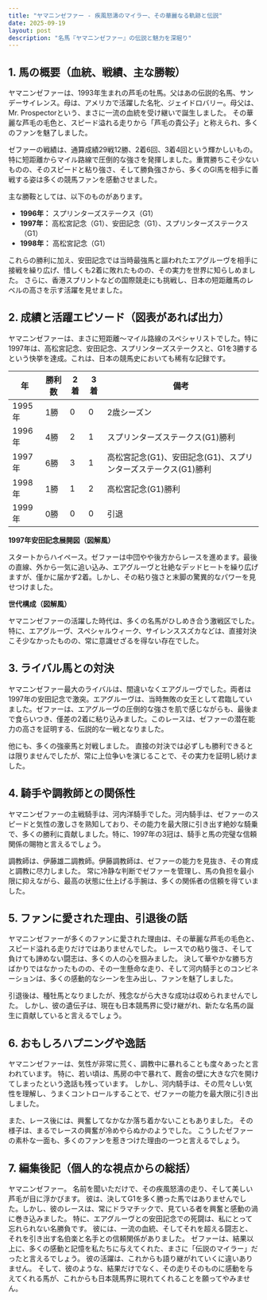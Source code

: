 ```yaml
---
title: "ヤマニンゼファー - 疾風怒濤のマイラー、その華麗なる軌跡と伝説"
date: 2025-09-19
layout: post
description: "名馬『ヤマニンゼファー』の伝説と魅力を深堀り"
---
```


## 1. 馬の概要（血統、戦績、主な勝鞍）

ヤマニンゼファーは、1993年生まれの芦毛の牡馬。父はあの伝説的名馬、サンデーサイレンス。母は、アメリカで活躍した名牝、ジェイドロバリー。母父は、Mr. Prospectorという、まさに一流の血統を受け継いで誕生しました。  その華麗な芦毛の毛色と、スピード溢れる走りから「芦毛の貴公子」と称えられ、多くのファンを魅了しました。

ゼファーの戦績は、通算成績29戦12勝、2着6回、3着4回という輝かしいもの。特に短距離からマイル路線で圧倒的な強さを発揮しました。重賞勝ちこそ少ないものの、そのスピードと粘り強さ、そして勝負強さから、多くのGI馬を相手に善戦する姿は多くの競馬ファンを感動させました。

主な勝鞍としては、以下のものがあります。

* **1996年：**  スプリンターズステークス（G1）
* **1997年：**  高松宮記念（G1）、安田記念（G1）、スプリンターズステークス（G1）
* **1998年：**  高松宮記念（G1）

これらの勝利に加え、安田記念では当時最強馬と謳われたエアグルーヴを相手に接戦を繰り広げ、惜しくも2着に敗れたものの、その実力を世界に知らしめました。  さらに、香港スプリントなどの国際競走にも挑戦し、日本の短距離馬のレベルの高さを示す活躍を見せました。


## 2. 成績と活躍エピソード（図表があれば出力）

ヤマニンゼファーは、まさに短距離～マイル路線のスペシャリストでした。特に1997年は、高松宮記念、安田記念、スプリンターズステークスと、G1を3勝するという快挙を達成。これは、日本の競馬史においても稀有な記録です。

| 年 | 勝利数 | 2着 | 3着 | 備考 |
|---|---|---|---|---|
| 1995年 | 1勝 | 0 | 0 | 2歳シーズン |
| 1996年 | 4勝 | 2 | 1 | スプリンターズステークス(G1)勝利 |
| 1997年 | 6勝 | 3 | 1 | 高松宮記念(G1)、安田記念(G1)、スプリンターズステークス(G1)勝利 |
| 1998年 | 1勝 | 1 | 2 | 高松宮記念(G1)勝利 |
| 1999年 | 0勝 | 0 | 0 |  引退 |


**1997年安田記念展開図（図解風）**

スタートからハイペース。ゼファーは中団やや後方からレースを進めます。最後の直線、外から一気に追い込み、エアグルーヴと壮絶なデッドヒートを繰り広げますが、僅かに届かず2着。しかし、その粘り強さと末脚の驚異的なパワーを見せつけました。


**世代構成（図解風）**

ヤマニンゼファーの活躍した時代は、多くの名馬がひしめき合う激戦区でした。特に、エアグルーヴ、スペシャルウィーク、サイレンススズカなどは、直接対決こそ少なかったものの、常に意識せざるを得ない存在でした。


## 3. ライバル馬との対決

ヤマニンゼファー最大のライバルは、間違いなくエアグルーヴでした。両者は1997年の安田記念で激突。エアグルーヴは、当時無敗の女王として君臨していました。ゼファーは、エアグルーヴの圧倒的な強さを肌で感じながらも、最後まで食らいつき、僅差の2着に粘り込みました。このレースは、ゼファーの潜在能力の高さを証明する、伝説的な一戦となりました。

他にも、多くの強豪馬と対戦しました。  直接の対決では必ずしも勝利できるとは限りませんでしたが、常に上位争いを演じることで、その実力を証明し続けました。


## 4. 騎手や調教師との関係性

ヤマニンゼファーの主戦騎手は、河内洋騎手でした。河内騎手は、ゼファーのスピードと気性の激しさを熟知しており、その能力を最大限に引き出す絶妙な騎乗で、多くの勝利に貢献しました。特に、1997年の3冠は、騎手と馬の完璧な信頼関係の賜物と言えるでしょう。

調教師は、伊藤雄二調教師。伊藤調教師は、ゼファーの能力を見抜き、その育成と調教に尽力しました。  常に冷静な判断でゼファーを管理し、馬の負担を最小限に抑えながら、最高の状態に仕上げる手腕は、多くの関係者の信頼を得ていました。


## 5. ファンに愛された理由、引退後の話

ヤマニンゼファーが多くのファンに愛された理由は、その華麗な芦毛の毛色と、スピード溢れる走りだけではありませんでした。  レースでの粘り強さ、そして負けても諦めない闘志は、多くの人の心を掴みました。  決して華やかな勝ち方ばかりではなかったものの、その一生懸命な走り、そして河内騎手とのコンビネーションは、多くの感動的なシーンを生み出し、ファンを魅了しました。

引退後は、種牡馬となりましたが、残念ながら大きな成功は収められませんでした。 しかし、彼の遺伝子は、現在も日本競馬界に受け継がれ、新たな名馬の誕生に貢献していると言えるでしょう。


## 6. おもしろハプニングや逸話

ヤマニンゼファーは、気性が非常に荒く、調教中に暴れることも度々あったと言われています。  特に、若い頃は、馬房の中で暴れて、厩舎の壁に大きな穴を開けてしまったという逸話も残っています。  しかし、河内騎手は、その荒々しい気性を理解し、うまくコントロールすることで、ゼファーの能力を最大限に引き出しました。

また、レース後には、興奮してなかなか落ち着かないこともありました。  その様子は、まるでレースの興奮が冷めやらぬかのようでした。  こうしたゼファーの素朴な一面も、多くのファンを惹きつけた理由の一つと言えるでしょう。


## 7. 編集後記（個人的な視点からの総括）

ヤマニンゼファー。  名前を聞いただけで、その疾風怒濤の走り、そして美しい芦毛が目に浮かびます。  彼は、決してG1を多く勝った馬ではありませんでした。しかし、彼のレースは、常にドラマチックで、見ている者を興奮と感動の渦に巻き込みました。  特に、エアグルーヴとの安田記念での死闘は、私にとって忘れられない名勝負です。  彼には、一流の血統、そしてそれを超える闘志と、それを引き出す名伯楽と名手との信頼関係がありました。  ゼファーは、結果以上に、多くの感動と記憶を私たちに与えてくれた、まさに「伝説のマイラー」だったと言えるでしょう。  彼の活躍は、これからも語り継がれていくに違いありません。  そして、彼のような、結果だけでなく、その走りそのものに感動を与えてくれる馬が、これからも日本競馬界に現れてくれることを願ってやみません。
